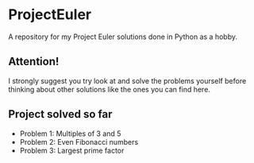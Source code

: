 # ProjectEuler
A repository for my Project Euler solutions done in Python as a hobby.

## Attention! ##
I strongly suggest you try look at and solve the problems yourself before thinking about other solutions like the ones you can find here. 

## Project solved so far ##
* Problem 1: Multiples of 3 and 5
* Problem 2: Even Fibonacci numbers
* Problem 3: Largest prime factor


